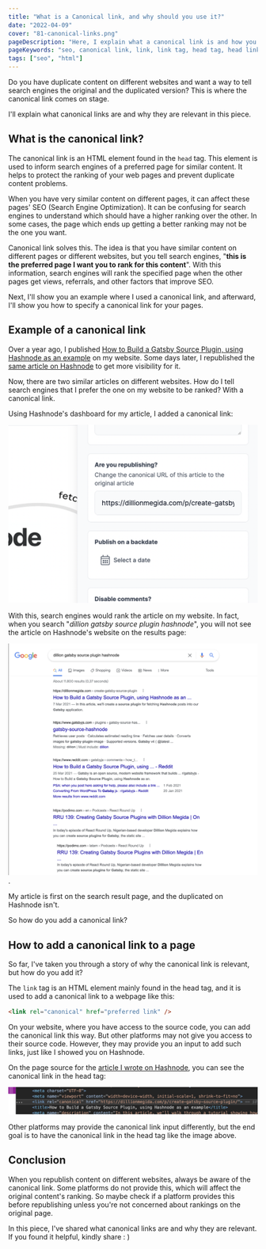 ```yaml
---
title: "What is a Canonical link, and why should you use it?"
date: "2022-04-09"
cover: "81-canonical-links.png"
pageDescription: "Here, I explain what a canonical link is and how you can use it to improve the SEO of your website."
pageKeywords: "seo, canonical link, link, link tag, head tag, head link tag, meta tag, website seo"
tags: ["seo", "html"]
---
```


Do you have duplicate content on different websites and want a way to tell search engines the original and the duplicated version? This is where the canonical link comes on stage.

I'll explain what canonical links are and why they are relevant in this piece.

## What is the canonical link?

The canonical link is an HTML element found in the `head` tag. This element is used to inform search engines of a preferred page for similar content. It helps to protect the ranking of your web pages and prevent duplicate content problems.

When you have very similar content on different pages, it can affect these pages' SEO (Search Engine Optimization). It can be confusing for search engines to understand which should have a higher ranking over the other. In some cases, the page which ends up getting a better ranking may not be the one you want.

Canonical link solves this. The idea is that you have similar content on different pages or different websites, but you tell search engines, "**this is the preferred page I want you to rank for this content**". With this information, search engines will rank the specified page when the other pages get views, referrals, and other factors that improve SEO.

Next, I'll show you an example where I used a canonical link, and afterward, I'll show you how to specify a canonical link for your pages.

## Example of a canonical link

Over a year ago, I published [How to Build a Gatsby Source Plugin, using Hashnode as an example](https://dillionmegida.com/p/create-gatsby-source-plugin/) on my website. Some days later, I republished the [same article on Hashnode](https://dillion.hashnode.dev/how-to-build-a-gatsby-source-plugin-using-hashnode-as-an-example) to get more visibility for it.

Now, there are two similar articles on different websites. How do I tell search engines that I prefer the one on my website to be ranked? With a canonical link.

Using Hashnode's dashboard for my article, I added a canonical link:

![Hashnode dashboard for adding a canonical link to my carticle](./hashnode-canonical-input.png)

With this, search engines would rank the article on my website. In fact, when you search "*dillion gatsby source plugin hashnode*", you will not see the article on Hashnode's website on the results page:

![Google search results page for "dillion gatsby source plugin hashnode"](./google-search-for-dillion-hashnode.png).

My article is first on the search result page, and the duplicated on Hashnode isn't.

So how do you add a canonical link?

## How to add a canonical link to a page

So far, I've taken you through a story of why the canonical link is relevant, but how do you add it?

The `link` tag is an HTML element mainly found in the head tag, and it is used to add a canonical link to a webpage like this:

```html
<link rel="canonical" href="preferred link" />
```

On your website, where you have access to the source code, you can add the canonical link this way. But other platforms may not give you access to their source code. However, they may provide you an input to add such links, just like I showed you on Hashnode.

On the page source for the [article I wrote on Hashnode](https://dillion.hashnode.dev/how-to-build-a-gatsby-source-plugin-using-hashnode-as-an-example), you can see the canonical link in the head tag:

![Hashnode page source for my article](./hashnode-page-source-for-my-article.png)

Other platforms may provide the canonical link input differently, but the end goal is to have the canonical link in the head tag like the image above.

## Conclusion

When you republish content on different websites, always be aware of the canonical link. Some platforms do not provide this, which will affect the original content's ranking. So maybe check if a platform provides this before republishing unless you're not concerned about rankings on the original page.

In this piece, I've shared what canonical links are and why they are relevant. If you found it helpful, kindly share : )
